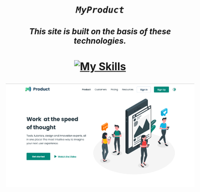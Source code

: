 ___<h1 align="center">`MyProduct`</h1>___

___<h2 align="center"> This site is built on the basis of these technologies.</h2>___


<h1 align="center">

 [![My Skills](https://skillicons.dev/icons?i=html,tailwind)](https://skillicons.dev)

</h1>

<img src="./assets/logo/readme.png">

